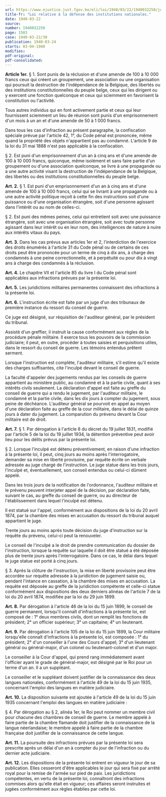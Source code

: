 ```yaml
---
url: https://www.ejustice.just.fgov.be/eli/loi/1940/03/22/1940032250/justel
title-fr: "Loi relative à la défense des institutions nationales."
date: 1940-03-22
source:
number: 1940032250
page: 1503
case: 1940-03-22/30
publication: 1940-03-24
starts: 03-04-1940
modifies:
pdf-original:
pdf-consolidated:
---
```


**Article 1er.** § 1. Sont punis de la réclusion et d'une amende de 100 à 10 000 francs ceux qui créent un groupement, une association ou une organisation qui poursuit la destruction de l'indépendance de la Belgique, des libertés ou des institutions constitutionnelles du peuple belge, ceux qui les dirigent ou y exercent une fonction quelconque et ceux qui sciemment en favorisent la constitution ou l'activité.

Tous autres individus qui en font activement partie et ceux qui leur fournissent sciemment un lieu de réunion sont punis d'un emprisonnement d'un mois à un an et d'une amende de 50 à 1 000 francs.

Dans tous les cas d'infraction au présent paragraphe, la confiscation spéciale prévue par l'article 42, 1°, du Code pénal est prononcée, même quand la propriété des objets n'appartient pas au condamné. L'article 9 de la loi du 31 mai 1888 n'est pas applicable à la confiscation.

§ 2. Est puni d'un emprisonnement d'un an à cinq ans et d'une amende de 100 à 10 000 francs, quiconque, même isolément et sans faire partie d'un groupement ou d'une association quelconque, se livre à une propagande ou a une autre activité visant la destruction de l'indépendance de la Belgique, des libertés ou des institutions constitutionnelles du peuple belge.

**Art. 2.** § 1. Est puni d'un emprisonnement d'un an à cinq ans et d'une amende de 100 à 10 000 francs, celui qui se livrant à une propagande ou à une autre activité politique reçoit à cette fin des instructions soit d'une puissance ou d'une organisation étrangère, soit d'une personne agissant dans l'intérêt ou au nom de celles-ci.

§ 2. Est puni des mêmes peines, celui qui entretient soit avec une puissance étrangère, soit avec une organisation étrangère, soit avec toute personne agissant dans leur intérêt ou en leur nom, des intelligences de nature à nuire aux intérêts vitaux du pays.

**Art. 3.** Dans les cas prévus aux articles 1er et 2, l'interdiction de l'exercice des droits énumérés à l'article 31 du Code pénal ou de certains de ces droits peut être prononcée pour un terme de cinq à dix ans, à charge des condamnés à une peine correctionnelle, et à perpétuité ou pour dix à vingt ans à charge des condamnés à la réclusion.

**Art. 4.** Le chapitre VII et l'article 85 du livre I du Code pénal sont applicables aux infractions prévues par la présente loi.

**Art. 5.** Les juridictions militaires permanentes connaissent des infractions à la présente loi.

**Art. 6.** L'instruction écrite est faite par un juge d'un des tribunaux de première instance du ressort du conseil de guerre.

Ce juge est désigné, sur réquisition de l'auditeur général, par le président du tribunal.

Assisté d'un greffier, il instruit la cause conformément aux règles de la procédure pénale militaire. Il exerce tous les pouvoirs de la commission judiciaire; il peut, en outre, procéder à toutes saisies et perquisitions utiles, dans le ressort du conseil de guerre. Les témoins entendus prêtent serment.

Lorsque l'instruction est complète, l'auditeur militaire, s'il estime qu'il existe des charges suffisantes, cite l'inculpé devant le conseil de guerre.

La faculté d'appeler des jugements rendus par les conseils de guerre appartient au ministère public, au condamné et à la partie civile, quant à ses intérêts civils seulement. La déclaration d'appel est faite au greffe du conseil de guerre qui a rendu le jugement, par l'auditeur militaire, le condamné et la partie civile, dans les dix jours à compter du jugement, sous peine de déchéance. L'auditeur général se pourvoit en appel au moyen d'une déclaration faite au greffe de la cour militaire, dans le délai de quinze jours à dater du jugement. La comparution du prévenu devant la Cour militaire est de droit.

**Art. 7.** § 1. Par dérogation à l'article 8 du décret du 19 juillet 1831, modifié par l'article 5 de la loi du 19 juillet 1934, la détention préventive peut avoir lieu pour les délits prévus par la présente loi.

§ 2. Lorsque l'inculpé est détenu préventivement, en raison d'une infraction à la présente loi, il peut, cinq jours au moins après l'interrogatoire, demander sa mise en liberté provisoire, par requête écrite on verbale adressée au juge chargé de l'instruction. Le juge statue dans les trois jours, l'inculpé et, éventuellement, son conseil entendus ou celui-ci dûment appelé.

Dans les trois jours de la notification de l'ordonnance, l'auditeur militaire et le prévenu peuvent interjeter appel de la décision, par déclaration faite, suivant le cas, au greffe du conseil de guerre, ou au directeur de l'établissement dans lequel l'inculpé est détenu.

Il est statué sur l'appel, conformément aux dispositions de la loi du 20 avril 1874, par la chambre des mises en accusation du ressort du tribunal auquel appartient le juge.

Trente jours au moins après toute décision du juge d'instruction sur la requête du prévenu, celui-ci peut la renouveler.

Le conseil de l'inculpé a le droit de prendre communication du dossier de l'instruction, lorsque la requête sur laquelle il doit être statué a été déposée plus de trente jours après l'interrogatoire. Dans ce cas, le délai dans lequel le juge statue est porté à cinq jours.

§ 3. Après la clôture de l'instruction, la mise en liberté provisoire peut être accordée sur requête adressée à la juridiction de jugement saisie ou, pendant l'intance en cassation, à la chambre des mises en accusation. La requête est déposée au greffe de la juridiction compétente et celle-ci statue conformément aux dispositions des deux derniers alinéas de l'article 7 de la loi du 20 avril 1874, modifiée par la loi du 29 juin 1899.

**Art. 8.** Par dérogation à l'article 46 de la loi du 15 juin 1899, le conseil de guerre permanent, lorsqu'il connaît d'infractions à la présente loi, est composé de : 1° deux membres civils, dont un remplit les fonctions de président; 2° un officier supérieur; 3° un capitaine; 4° un lieutenant.

**Art. 9.** Par dérogation à l'article 105 de la loi du 15 juin 1899, la Cour militaire lorsqu'elle connaît d'infractions à la présente loi, est composée : 1° du président; 2° d'un conseiller à l'une des Cours d'appel; 3° d'un lieutenant général ou général-major, d'un colonel ou lieutenant-colonel et d'un major.

Le conseiller à la Cour d'appel, qui prend rang immédiatement avant l'officier ayant le grade de général-major, est désigné par le Roi pour un terme d'un an. Il a un suppléant.

Le conseiller et le suppléant doivent justifier de la connaissance des deux langues nationales, conformément à l'article 49 de la loi du 15 juin 1935, concernant l'emploi des langues en matière judiciaire.

**Art. 10.** La disposition suivante est ajoutée à l'article 49 de la loi du 15 juin 1935 concernant l'emploi des langues en matière judiciaire :

§ 4. Par dérogation au § 2, alinéa 1er, le Roi peut nommer un membre civil pour chacune des chambres de conseil de guerre. Le membre appelé à faire partie de la chambre flamande doit justifier de la connaissance de la langue néerlandaise; le membre appelé à faire partie de la chambre française doit justifier de la connaissance de cette langue.

**Art. 11.** La poursuite des infractions prévues par la présente loi sera prescrite après un délai d'un an à compter du jour de l'infraction ou du dernier acte judiciaire.

**Art. 12.** Les dispositions de la présente loi entrent en vigueur le jour de sa publication. Elles cesseront d'être applicables le jour qui sera fixé par arrêté royal pour la remise de l'armée sur pied de paix. Les juridictions compétentes, en vertu de la présente loi, connaîtront des infractions commises alors qu'elle était en vigueur; ces affaires seront instruites et jugées conformément aux règles établies par cette loi.

